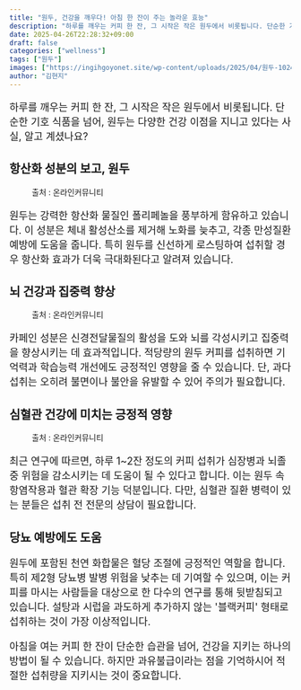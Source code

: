 ```yaml
---
title: "원두, 건강을 깨우다! 아침 한 잔이 주는 놀라운 효능"
description: "하루를 깨우는 커피 한 잔, 그 시작은 작은 원두에서 비롯됩니다. 단순한 기호 식품을 넘어, 원두는 다양한 건강 이점을 지니고 있다는 사실, 알고 계셨나요?"
date: 2025-04-26T22:28:32+09:00
draft: false
categories: ["wellness"]
tags: ["원두"]
images: ["https://ingihgoyonet.site/wp-content/uploads/2025/04/원두-1024x683.jpg", "https://ingihgoyonet.site/wp-content/uploads/2025/04/원두효능-1024x683.jpg", "https://ingihgoyonet.site/wp-content/uploads/2025/04/원두의효능-1-1024x683.jpg"]
author: "김현지"
---
```


<p style="font-size:18px">하루를 깨우는 커피 한 잔, 그 시작은 작은 원두에서 비롯됩니다. 단순한 기호 식품을 넘어, 원두는 다양한 건강 이점을 지니고 있다는 사실, 알고 계셨나요?</p> <h2 >항산화 성분의 보고, 원두</h2> <figure ><img src="https://ingihgoyonet.site/wp-content/uploads/2025/04/원두-1024x683.jpg" alt="" style="aspect-ratio:16/9;object-fit:cover"/><figcaption >출처 : 온라인커뮤니티</figcaption></figure> <p style="font-size:18px">원두는 강력한 항산화 물질인 폴리페놀을 풍부하게 함유하고 있습니다. 이 성분은 체내 활성산소를 제거해 노화를 늦추고, 각종 만성질환 예방에 도움을 줍니다. 특히 원두를 신선하게 로스팅하여 섭취할 경우 항산화 효과가 더욱 극대화된다고 알려져 있습니다.</p> <h2 >뇌 건강과 집중력 향상</h2> <figure ><img src="https://ingihgoyonet.site/wp-content/uploads/2025/04/원두효능-1024x683.jpg" alt="" style="aspect-ratio:16/9;object-fit:cover"/><figcaption >출처 : 온라인커뮤니티</figcaption></figure> <p style="font-size:18px">카페인 성분은 신경전달물질의 활성을 도와 뇌를 각성시키고 집중력을 향상시키는 데 효과적입니다. 적당량의 원두 커피를 섭취하면 기억력과 학습능력 개선에도 긍정적인 영향을 줄 수 있습니다. 단, 과다 섭취는 오히려 불면이나 불안을 유발할 수 있어 주의가 필요합니다.</p> <h2 >심혈관 건강에 미치는 긍정적 영향</h2> <figure ><img src="https://ingihgoyonet.site/wp-content/uploads/2025/04/원두의효능-1-1024x683.jpg" alt="" style="aspect-ratio:16/9;object-fit:cover"/><figcaption >출처 : 온라인커뮤니티</figcaption></figure> <p style="font-size:18px">최근 연구에 따르면, 하루 1~2잔 정도의 커피 섭취가 심장병과 뇌졸중 위험을 감소시키는 데 도움이 될 수 있다고 합니다. 이는 원두 속 항염작용과 혈관 확장 기능 덕분입니다. 다만, 심혈관 질환 병력이 있는 분들은 섭취 전 전문의 상담이 필요합니다.</p> <h2 >당뇨 예방에도 도움</h2> <p style="font-size:18px">원두에 포함된 천연 화합물은 혈당 조절에 긍정적인 역할을 합니다. 특히 제2형 당뇨병 발병 위험을 낮추는 데 기여할 수 있으며, 이는 커피를 마시는 사람들을 대상으로 한 다수의 연구를 통해 뒷받침되고 있습니다. 설탕과 시럽을 과도하게 추가하지 않는 '블랙커피' 형태로 섭취하는 것이 가장 이상적입니다.</p> <p style="font-size:18px">아침을 여는 커피 한 잔이 단순한 습관을 넘어, 건강을 지키는 하나의 방법이 될 수 있습니다. 하지만 과유불급이라는 점을 기억하시어 적절한 섭취량을 지키시는 것이 중요합니다.</p>